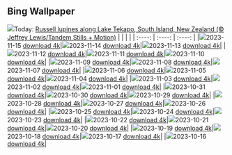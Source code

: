 ## Bing Wallpaper
![](./wallpaper/2023-11-15.jpg)Today: [Russell lupines along Lake Tekapo, South Island, New Zealand (© Jeffrey Lewis/Tandem Stills + Motion)](./wallpaper/2023-11-15.jpg)
|      |      |      |
| :----: | :----: | :----: |
|![](./wallpaper/2023-11-15_sm.jpg)2023-11-15 [download 4k](./wallpaper/2023-11-15.jpg)|![](./wallpaper/2023-11-14_sm.jpg)2023-11-14 [download 4k](./wallpaper/2023-11-14.jpg)|![](./wallpaper/2023-11-13_sm.jpg)2023-11-13 [download 4k](./wallpaper/2023-11-13.jpg)|
|![](./wallpaper/2023-11-12_sm.jpg)2023-11-12 [download 4k](./wallpaper/2023-11-12.jpg)|![](./wallpaper/2023-11-11_sm.jpg)2023-11-11 [download 4k](./wallpaper/2023-11-11.jpg)|![](./wallpaper/2023-11-10_sm.jpg)2023-11-10 [download 4k](./wallpaper/2023-11-10.jpg)|
|![](./wallpaper/2023-11-09_sm.jpg)2023-11-09 [download 4k](./wallpaper/2023-11-09.jpg)|![](./wallpaper/2023-11-08_sm.jpg)2023-11-08 [download 4k](./wallpaper/2023-11-08.jpg)|![](./wallpaper/2023-11-07_sm.jpg)2023-11-07 [download 4k](./wallpaper/2023-11-07.jpg)|
|![](./wallpaper/2023-11-06_sm.jpg)2023-11-06 [download 4k](./wallpaper/2023-11-06.jpg)|![](./wallpaper/2023-11-05_sm.jpg)2023-11-05 [download 4k](./wallpaper/2023-11-05.jpg)|![](./wallpaper/2023-11-04_sm.jpg)2023-11-04 [download 4k](./wallpaper/2023-11-04.jpg)|
|![](./wallpaper/2023-11-03_sm.jpg)2023-11-03 [download 4k](./wallpaper/2023-11-03.jpg)|![](./wallpaper/2023-11-02_sm.jpg)2023-11-02 [download 4k](./wallpaper/2023-11-02.jpg)|![](./wallpaper/2023-11-01_sm.jpg)2023-11-01 [download 4k](./wallpaper/2023-11-01.jpg)|
|![](./wallpaper/2023-10-31_sm.jpg)2023-10-31 [download 4k](./wallpaper/2023-10-31.jpg)|![](./wallpaper/2023-10-30_sm.jpg)2023-10-30 [download 4k](./wallpaper/2023-10-30.jpg)|![](./wallpaper/2023-10-29_sm.jpg)2023-10-29 [download 4k](./wallpaper/2023-10-29.jpg)|
|![](./wallpaper/2023-10-28_sm.jpg)2023-10-28 [download 4k](./wallpaper/2023-10-28.jpg)|![](./wallpaper/2023-10-27_sm.jpg)2023-10-27 [download 4k](./wallpaper/2023-10-27.jpg)|![](./wallpaper/2023-10-26_sm.jpg)2023-10-26 [download 4k](./wallpaper/2023-10-26.jpg)|
|![](./wallpaper/2023-10-25_sm.jpg)2023-10-25 [download 4k](./wallpaper/2023-10-25.jpg)|![](./wallpaper/2023-10-24_sm.jpg)2023-10-24 [download 4k](./wallpaper/2023-10-24.jpg)|![](./wallpaper/2023-10-23_sm.jpg)2023-10-23 [download 4k](./wallpaper/2023-10-23.jpg)|
|![](./wallpaper/2023-10-22_sm.jpg)2023-10-22 [download 4k](./wallpaper/2023-10-22.jpg)|![](./wallpaper/2023-10-21_sm.jpg)2023-10-21 [download 4k](./wallpaper/2023-10-21.jpg)|![](./wallpaper/2023-10-20_sm.jpg)2023-10-20 [download 4k](./wallpaper/2023-10-20.jpg)|
|![](./wallpaper/2023-10-19_sm.jpg)2023-10-19 [download 4k](./wallpaper/2023-10-19.jpg)|![](./wallpaper/2023-10-18_sm.jpg)2023-10-18 [download 4k](./wallpaper/2023-10-18.jpg)|![](./wallpaper/2023-10-17_sm.jpg)2023-10-17 [download 4k](./wallpaper/2023-10-17.jpg)|
|![](./wallpaper/2023-10-16_sm.jpg)2023-10-16 [download 4k](./wallpaper/2023-10-16.jpg)|